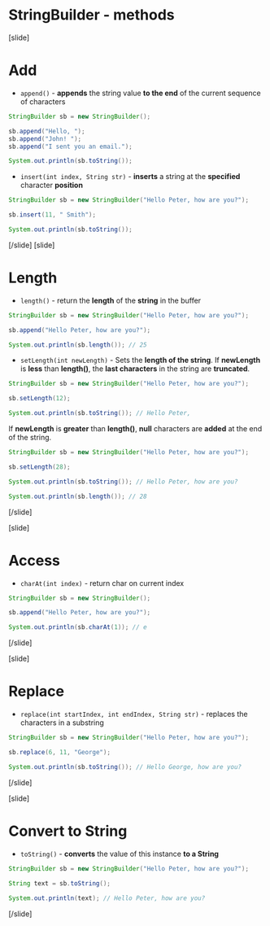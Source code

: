 
# StringBuilder - methods

[slide]
# Add
- `append()` - **appends** the string value **to the end** of the current sequence of characters
```java live
StringBuilder sb = new StringBuilder();

sb.append("Hello, ");
sb.append("John! ");
sb.append("I sent you an email.");

System.out.println(sb.toString());
```
- `insert(int index, String str)` - **inserts** a string at the **specified** character **position**
```java live
StringBuilder sb = new StringBuilder("Hello Peter, how are you?");

sb.insert(11, " Smith");

System.out.println(sb.toString());
```


[/slide]
[slide]
# Length
- `length()` - return the **length** of the **string** in the buffer
```java live
StringBuilder sb = new StringBuilder("Hello Peter, how are you?");

sb.append("Hello Peter, how are you?");

System.out.println(sb.length()); // 25
```

- `setLength(int newLength)` - Sets the **length of the string**. If **newLength** is **less** than **length()**, the **last characters** in the string are **truncated**. 


```java live
StringBuilder sb = new StringBuilder("Hello Peter, how are you?");

sb.setLength(12);

System.out.println(sb.toString()); // Hello Peter,
```

If **newLength** is **greater** than **length()**, **null** characters are **added** at the end of the string.
```java live
StringBuilder sb = new StringBuilder("Hello Peter, how are you?");

sb.setLength(28);

System.out.println(sb.toString()); // Hello Peter, how are you?

System.out.println(sb.length()); // 28
```
[/slide]

[slide]
# Access

- `charAt(int index)` - return char on current index
```java live
StringBuilder sb = new StringBuilder();

sb.append("Hello Peter, how are you?");

System.out.println(sb.charAt(1)); // e
```

[/slide]

[slide]
# Replace

- `replace(int startIndex, int endIndex, String str)` - replaces the characters in a substring
```java live
StringBuilder sb = new StringBuilder("Hello Peter, how are you?");

sb.replace(6, 11, "George");

System.out.println(sb.toString()); // Hello George, how are you?
```

[/slide]

[slide]
# Convert to String

- `toString()` - **converts** the value of this instance **to a String**
```java live
StringBuilder sb = new StringBuilder("Hello Peter, how are you?");

String text = sb.toString();
        
System.out.println(text); // Hello Peter, how are you? 
```

[/slide]
